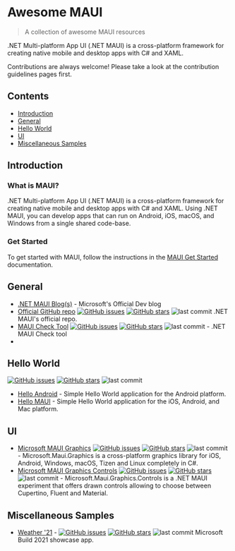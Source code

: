 # Awesome MAUI

> A collection of awesome MAUI resources

.NET Multi-platform App UI (.NET MAUI) is a cross-platform framework for creating native mobile and desktop apps with C# and XAML.

Contributions are always welcome! Please take a look at the contribution guidelines pages first.

## Contents
* [Introduction](#introduction)
* [General](#general)
* [Hello World](#hello-world)
* [UI](#ui)
* [Miscellaneous Samples](#miscellaneous-samples)

## Introduction

### What is MAUI?

.NET Multi-platform App UI (.NET MAUI) is a cross-platform framework for creating native mobile and desktop apps with C# and XAML. Using .NET MAUI, you can develop apps that can run on Android, iOS, macOS, and Windows from a single shared code-base.

### Get Started

To get started with MAUI, follow the instructions in the [MAUI Get Started](https://docs.microsoft.com/en-us/dotnet/maui/) documentation.

## General

* [.NET MAUI Blog(s)](https://devblogs.microsoft.com/dotnet/category/net-maui/) - Microsoft's Official Dev blog
* [Official GitHub repo](https://github.com/dotnet/maui) [![GitHub issues](https://img.shields.io/github/issues/dotnet/maui?style=flat-square)](https://github.com/dotnet/maui) [![GitHub stars](https://img.shields.io/github/stars/dotnet/maui?style=flat-square)](https://github.com/dotnet/maui/stargazers) ![last commit](https://img.shields.io/github/last-commit/dotnet/maui?style=flat-square) .NET MAUI's official repo.
* [MAUI Check Tool](https://github.com/Redth/dotnet-maui-check) [![GitHub issues](https://img.shields.io/github/issues/Redth/dotnet-maui-check?style=flat-square)](https://github.com/Redth/dotnet-maui-check) [![GitHub stars](https://img.shields.io/github/stars/Redth/dotnet-maui-check?style=flat-square)](https://github.com/Redth/dotnet-maui-check/stargazers) ![last commit](https://img.shields.io/github/last-commit/Redth/dotnet-maui-check?style=flat-square) - .NET MAUI Check tool
* 

## Hello World

[![GitHub issues](https://img.shields.io/github/issues/dotnet/maui-samples?style=flat-square)](https://github.com/dotnet/maui-samples) [![GitHub stars](https://img.shields.io/github/stars/dotnet/maui-samples?style=flat-square)](https://github.com/dotnet/maui-samples/stargazers) ![last commit](https://img.shields.io/github/last-commit/dotnet/maui-samples?style=flat-square)

* [Hello Android](https://github.com/dotnet/maui-samples/tree/main/HelloAndroid) - Simple Hello World application for the Android platform.
* [Hello MAUI](https://github.com/dotnet/maui-samples/tree/main/HelloMaui) - Simple Hello World application for the iOS, Android, and Mac platform.

## UI

* [Microsoft MAUI Graphics](https://github.com/dotnet/Microsoft.Maui.Graphics) [![GitHub issues](https://img.shields.io/github/issues/dotnet/Microsoft.Maui.Graphics?style=flat-square)](https://github.com/dotnet/Microsoft.Maui.Graphics/issues) [![GitHub stars](https://img.shields.io/github/stars/dotnet/Microsoft.Maui.Graphics?style=flat-square)](https://github.com/dotnet/Microsoft.Maui.Graphics/stargazers) ![last commit](https://img.shields.io/github/last-commit/dotnet/Microsoft.Maui.Graphics?style=flat-square)  - Microsoft.Maui.Graphics is a cross-platform graphics library for iOS, Android, Windows, macOS, Tizen and Linux completely in C#. 
* [Microsoft MAUI Graphics Controls](https://github.com/dotnet/Microsoft.Maui.Graphics.Controls) [![GitHub issues](https://img.shields.io/github/issues/dotnet/Microsoft.Maui.Graphics.Controls?style=flat-square)](https://github.com/dotnet/Microsoft.Maui.Graphics.Controls) [![GitHub stars](https://img.shields.io/github/stars/dotnet/Microsoft.Maui.Graphics.Controls?style=flat-square)](https://github.com/dotnet/Microsoft.Maui.Graphics.Controls/stargazers) ![last commit](https://img.shields.io/github/last-commit/dotnet/Microsoft.Maui.Graphics.Controls?style=flat-square) - Microsoft.Maui.Graphics.Controls is a .NET MAUI experiment that offers drawn controls allowing to choose between Cupertino, Fluent and Material.


## Miscellaneous Samples

* [Weather '21](https://github.com/davidortinau/WeatherTwentyOne/) - [![GitHub issues](https://img.shields.io/github/issues/davidortinau/WeatherTwentyOne?style=flat-square)](https://github.com/davidortinau/WeatherTwentyOnes) [![GitHub stars](https://img.shields.io/github/stars/davidortinau/WeatherTwentyOne?style=flat-square)](https://github.com/davidortinau/WeatherTwentyOne/stargazers) ![last commit](https://img.shields.io/github/last-commit/davidortinau/WeatherTwentyOne?style=flat-square) Microsoft Build 2021 showcase app.


